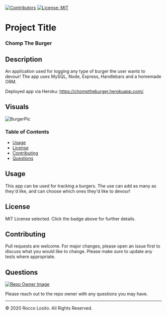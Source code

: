 [![Contributors](https://img.shields.io/github/contributors/roccolosito/employee-template-engine)](https://github.com/roccolosito/employee-template-engine/graphs/contributors)
[![License: MIT](https://img.shields.io/badge/License-MIT-yellow.svg)](https://opensource.org/licenses/MIT)

# Project Title 
### **Chomp The Burger**

## Description
An application used for logging any type of burger the user wants to devour! The app uses MySQL, Node, Express, Handlebars and a homemade ORM.

Deployed app via Heroku: https://chomptheburger.herokuapp.com/.

## Visuals

![BurgerPic](./assets/img/burger.png)

### Table of Contents
* [Usage](#Usage)
* [License](#License)
* [Contributing](#Contributing)
* [Questions](#Questions)

## Usage
This app can be used for tracking a burgers. The use can add as many as they'd like, and can choose which ones they'd like to devour!

## License
MIT License selected. Click the badge above for further details.

## Contributing
Pull requests are welcome. For major changes, please open an issue first to discuss what you would like to change. Please make sure to update any tests where appropriate.

## Questions
[![Repo Owner Image](https://avatars.githubusercontent.com/roccolosito?s=100)](")

Please reach out to the repo owner with any questions you may have.

- - -
© 2020 Rocco Losito. All Rights Reserved.
